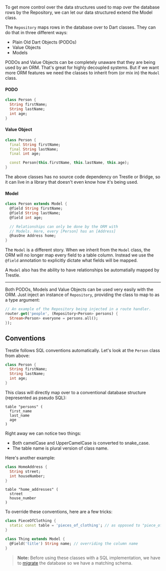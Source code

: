 <p class="lead">
  To get more control over the data structures used to map over the database rows by the Repository, we can let
  our data structured extend the Model class.
</p>

The `Repository` maps rows in the database over to Dart classes. They can do that in three different ways:

* Plain Old Dart Objects (PODOs)
* Value Objects
* Models

PODOs and Value Objects can be completely unaware that they are being used by an ORM. That's great for highly
decoupled systems. But if we want more ORM features we need the classes to inherit from (or mix in) the `Model`
class.

#### PODO
```dart
class Person {
  String firstName;
  String lastName;
  int age;
}
```

#### Value Object
```dart
class Person {
  final String firstName;
  final String lastName;
  final int age;

  const Person(this.firstName, this.lastName, this.age);
}
```

The above classes has no source code dependency on Trestle or Bridge, so it can live in a library
that doesn't even know how it's being used.

#### Model
```dart
class Person extends Model {
  @field String firstName;
  @field String lastName;
  @field int age;

  // Relationships can only be done by the ORM with
  // Models. Here, every [Person] has an [Address]
  @hasOne Address home;
}
```

The `Model` is a different story. When we inherit from the `Model` class, the ORM will no longer map every field
to a table column. Instead we use the `@field` annotation to explicitly dictate what fields will be mapped.

A `Model` also has the ability to have relationships be automatially mapped by Trestle.

---

Both PODOs, Models and Value Objects can be used very easily with the ORM. Just inject an instance of `Repository`,
providing the class to map to as a type argument:

```dart
// An example of the Repository being injected in a route handler.
router.get('people', (Repository<Person> persons) {
  Stream<Person> everyone = persons.all();
});
```

## Conventions
Trestle follows SQL conventions automatically. Let's look at the `Person` class from above:

```dart
class Person {
  String firstName;
  String lastName;
  int age;
}
```

This class will directly map over to a conventional database structure (represented as pseudo SQL):

```
table "persons" (
  first_name
  last_name
  age
)
```

Right away we can notice two things:

* Both camelCase and UpperCamelCase is converted to snake_case.
* The table name is plural version of class name.

Here's another example:

```dart
class HomeAddress {
  String street;
  int houseNumber;
}
```
```
table "home_addresses" (
  street
  house_number
)
```

To override these conventions, here are a few tricks:

```dart
class PieceOfClothing {
  static const table = 'pieces_of_clothing'; // as opposed to "piece_of_clothings"
}

class Thing extends Model {
  @Field('title') String name; // overriding the column name
}
```

> **Note:** Before using these classes with a SQL implementation, we have to [migrate](/docs/bridge.database/migration)
> the database so we have a matching schema.

